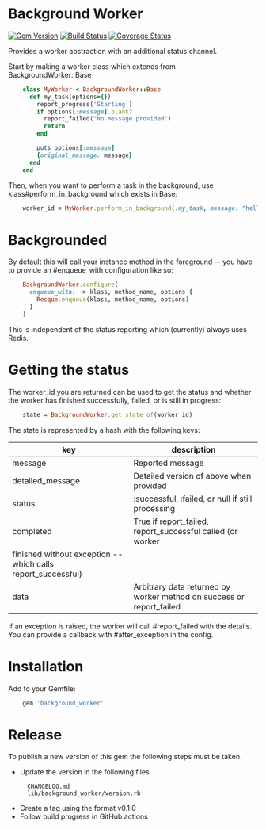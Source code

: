 # Background Worker

[![Gem Version](https://badge.fury.io/rb/background_worker.svg)](http://badge.fury.io/rb/background_worker)
[![Build Status](https://github.com/sealink/background_worker/workflows/Build%20and%20Test/badge.svg?branch=master)](https://github.com/sealink/background_worker/actions)
[![Coverage Status](https://coveralls.io/repos/sealink/background_worker/badge.png)](https://coveralls.io/r/sealink/background_worker)

Provides a worker abstraction with an additional status channel.

Start by making a worker class which extends from BackgroundWorker::Base

```ruby
    class MyWorker < BackgroundWorker::Base
      def my_task(options={})
        report_progress('Starting')
        if options[:message].blank?
          report_failed("No message provided")
          return
        end

        puts options[:message]
        {original_message: message}
      end
    end
```

Then, when you want to perform a task in the background, use
klass#perform_in_background which exists in Base:

```ruby
    worker_id = MyWorker.perform_in_background(:my_task, message: "hello!")
```

# Backgrounded

By default this will call your instance method in the foreground -- you have to
provide an #enqueue_with configuration like so:

```ruby
    BackgroundWorker.configure(
      enqueue_with: -> klass, method_name, options {
        Resque.enqueue(klass, method_name, options)
      }
    )
```

This is independent of the status reporting which (currently) always uses Redis.

# Getting the status

The worker_id you are returned can be used to get the status and
whether the worker has finished successfully, failed, or is still in progress:

```ruby
    state = BackgroundWorker.get_state_of(worker_id)
```

The state is represented by a hash with the following keys:

| key                                                          | description                                                          |
| ------------------------------------------------------------ | -------------------------------------------------------------------- |
| message                                                      | Reported message                                                     |
| detailed_message                                             | Detailed version of above when provided                              |
| status                                                       | :successful, :failed, or null if still processing                    |
| completed                                                    | True if report_failed, report_successful called (or worker           |
| finished without exception -- which calls report_successful) |
| data                                                         | Arbitrary data returned by worker method on success or report_failed |

If an exception is raised, the worker will call #report_failed with the
details. You can provide a callback with #after_exception in the config.

# Installation

Add to your Gemfile:

```ruby
    gem 'background_worker'
```

# Release

To publish a new version of this gem the following steps must be taken.

- Update the version in the following files
  ```
    CHANGELOG.md
    lib/background_worker/version.rb
  ```
- Create a tag using the format v0.1.0
- Follow build progress in GitHub actions
